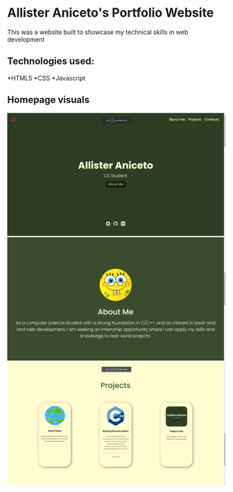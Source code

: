 # Allister Aniceto's Portfolio Website

This was a website built to showcase my technical skills in web development

## Technologies used:

*HTML5
*CSS
*Javascript

## Homepage visuals
![page 1](portfolio-website-page1.png)
![page 1](portfolio-website-page2.png)
![page 1](portfolio-website-page3.png)
